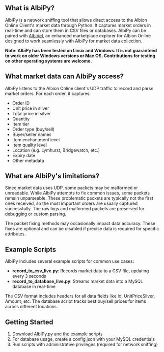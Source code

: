 ## What is AlbiPy?
AlbiPy is a network sniffing tool that allows direct access to the Albion Online Client's market data through Python. It captures market orders in real-time and can store them in CSV files or databases. AlbiPy can be paired with [AlbiVel](https://github.com/sanskar-mk2/AlbiVel), an enhanced marketplace explorer for Albion Online designed to work seamlessly with AlbiPy for market data collection.

**Note: AlbiPy has been tested on Linux and Windows. It is not guaranteed to work on older Windows versions or Mac OS. Contributions for testing on other operating systems are welcome.**

## What market data can AlbiPy access?
AlbiPy listens to the Albion Online client's UDP traffic to record and parse market orders. For each order, it captures:

- Order ID
- Unit price in silver 
- Total price in silver
- Quantity
- Item tier
- Order type (buy/sell)
- Buyer/seller names
- Item enchantment level
- Item quality level
- Location (e.g. Lymhurst, Bridgewatch, etc.)
- Expiry date
- Other metadata

## What are AlbiPy's limitations?
Since market data uses UDP, some packets may be malformed or unreadable. While AlbiPy attempts to fix common issues, some packets remain unparseable. These problematic packets are typically not the first ones received, so the most important orders are usually captured successfully. The raw logs and malformed packets are preserved for debugging or custom parsing.

The packet fixing methods may occasionally impact data accuracy. These fixes are optional and can be disabled if precise data is required for specific attributes.

## Example Scripts
AlbiPy includes several example scripts for common use cases:

- **record_to_csv_live.py**: Records market data to a CSV file, updating every 3 seconds
- **record_to_database_live.py**: Streams market data into a MySQL database in real-time

The CSV format includes headers for all data fields like Id, UnitPriceSilver, Amount, etc. The database script tracks best buy/sell prices for items across different locations.

## Getting Started
1. Download AlbiPy.py and the example scripts
2. For database usage, create a config.json with your MySQL credentials
3. Run scripts with administrative privileges (required for network sniffing)
